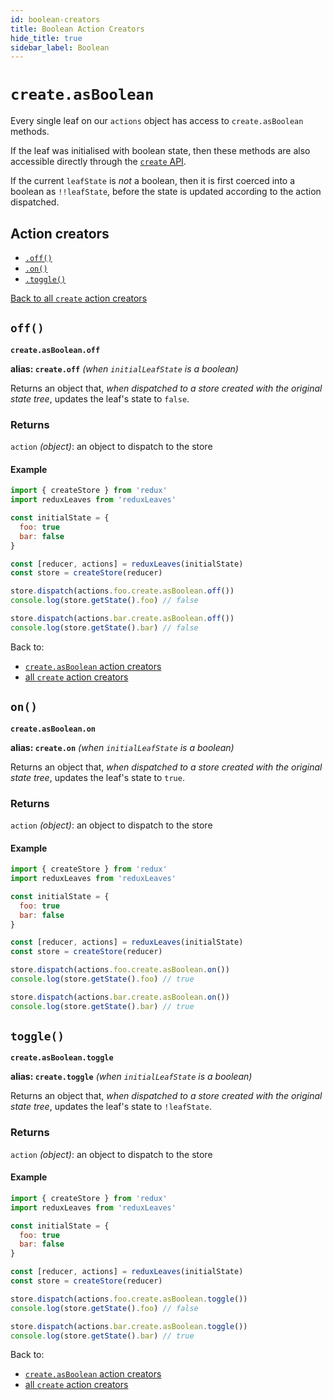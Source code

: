 ```yaml
---
id: boolean-creators
title: Boolean Action Creators
hide_title: true
sidebar_label: Boolean
---
```


# `create.asBoolean`

Every single leaf on our `actions` object has access to `create.asBoolean` methods.

If the leaf was initialised with boolean state, then these methods are also accessible directly through the [`create` API](../defaults.md).

If the current `leafState` is *not* a boolean, then it is first coerced into a boolean as `!!leafState`, before the state is updated according to the action dispatched.

## Action creators
- [`.off()`](#off)
- [`.on()`](#on)
- [`.toggle()`](#toggle)

[Back to all `create` action creators](../defaults.md)

## `off()`
**`create.asBoolean.off`**

**alias: `create.off`** *(when `initialLeafState` is a boolean)*

Returns an object that, *when dispatched to a store created with the original state tree*, updates the leaf's state to `false`.

### Returns
`action` *(object)*: an object to dispatch to the store

#### Example
```js
import { createStore } from 'redux'
import reduxLeaves from 'reduxLeaves'

const initialState = {
  foo: true
  bar: false
}

const [reducer, actions] = reduxLeaves(initialState)
const store = createStore(reducer)
```
```js
store.dispatch(actions.foo.create.asBoolean.off())
console.log(store.getState().foo) // false
```
```js
store.dispatch(actions.bar.create.asBoolean.off())
console.log(store.getState().bar) // false
```
Back to:
* [`create.asBoolean` action creators](#action-creators)
* [all `create` action creators](../README.md#action-creators)

## `on()`
**`create.asBoolean.on`**

**alias: `create.on`** *(when `initialLeafState` is a boolean)*

Returns an object that, *when dispatched to a store created with the original state tree*, updates the leaf's state to `true`.

### Returns
`action` *(object)*: an object to dispatch to the store

#### Example
```js
import { createStore } from 'redux'
import reduxLeaves from 'reduxLeaves'

const initialState = {
  foo: true
  bar: false
}

const [reducer, actions] = reduxLeaves(initialState)
const store = createStore(reducer)
```
```js
store.dispatch(actions.foo.create.asBoolean.on())
console.log(store.getState().foo) // true
```
```js
store.dispatch(actions.bar.create.asBoolean.on())
console.log(store.getState().bar) // true
```

## `toggle()`
**`create.asBoolean.toggle`**

**alias: `create.toggle`** *(when `initialLeafState` is a boolean)*

Returns an object that, *when dispatched to a store created with the original state tree*, updates the leaf's state to `!leafState`.

### Returns
`action` *(object)*: an object to dispatch to the store

#### Example
```js
import { createStore } from 'redux'
import reduxLeaves from 'reduxLeaves'

const initialState = {
  foo: true
  bar: false
}

const [reducer, actions] = reduxLeaves(initialState)
const store = createStore(reducer)
```
```js
store.dispatch(actions.foo.create.asBoolean.toggle())
console.log(store.getState().foo) // false
```
```js
store.dispatch(actions.bar.create.asBoolean.toggle())
console.log(store.getState().bar) // true
```
Back to:
* [`create.asBoolean` action creators](#action-creators)
* [all `create` action creators](../README.md#action-creators)
